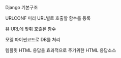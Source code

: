

Django 기본구조

URLCONF
미리 URL별로 호출할 함수를 등록

뷰
URL에 맞춰 호출된 함수

모델
파이썬코드로 DB를 처리

템플릿
HTML 응답을 효과적으로 주기위한 HTML 응답소스








